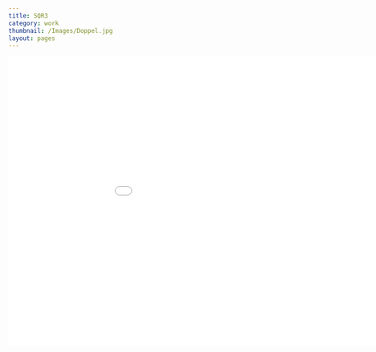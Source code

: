 ```yaml
---
title: SQR3
category: work
thumbnail: /Images/Doppel.jpg
layout: pages
---
```

<div style="text-align: center;">
<iframe src="//player.vimeo.com/video/107671745" width="1024" height="576" frameborder="0" webkitallowfullscreen mozallowfullscreen allowfullscreen></iframe>
</div>
